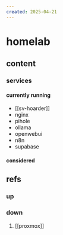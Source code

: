 ```yaml
---
created: 2025-04-21
---
```


# homelab

## content

### services

#### currently running

- [[sv-hoarder]] 
- nginx
- pihole
- ollama
- openwebui
- n8n
- supabase

#### considered

## refs

### up

### down

1. [[proxmox]]


